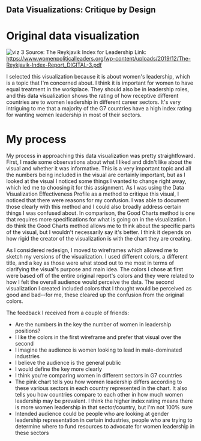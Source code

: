 ## Data Visualizations: Critique by Design

# Original data visualization

![viz 3](https://user-images.githubusercontent.com/78673644/108646789-fd5a7100-7484-11eb-94e3-e276ce733e5e.PNG) 
Source: The Reykjavik Index for Leadership
Link: https://www.womenpoliticalleaders.org/wp-content/uploads/2019/12/The-Reykjavik-Index-Report_DIGITAL-3.pdf 

I selected this visualization because it is about women's leadership, which is a topic that I'm concerned about. I think it is important for women to have equal treatment in the workplace. They should also be in leadership roles, and this data visualization shows the rating of how receptive different countries are to women leadership in different career sectors. It's very intriguing to me that a majority of the G7 countries have a high index rating for wanting women leadership in most of their sectors. 

# My process

My process in approaching this data visualization was pretty straightfoward. First, I made some observations about what I liked and didn't like about the visual and whether it was informative. This is a very important topic and all the numbers being included in the visual are certainly important, but as I looked at the visual I noticed some things I wanted to change right away, which led me to choosing it for this assignment. As I was using the Data Visualization Effectiveness Profile as a method to critique this visual, I noticed that there were reasons for my confusion. I was able to document those clearly with this method and I could also broadly address certain things I was confused about. In comparison, the Good Charts method is one that requires more specifications for what is going on in the visualization. I do think the Good Charts method allows me to think about the specific parts of the visual, but I wouldn't necessarily say it's better. I think it depends on how rigid the creator of the visualization is with the chart they are creating. 

As I considered redesign, I moved to wireframes which allowed me to sketch my versions of the visualization. I used different colors, a different title, and a key as those were what stood out to me most in terms of clarifying the visual's purpose and main idea. The colors I chose at first were based off of the entire original report's colors and they were related to how I felt the overall audience would perceive the data. The second visualization I created included colors that I thought would be perceived as good and bad--for me, these cleared up the confusion from the original colors. 









The feedback I received from a couple of friends:
- Are the numbers in the key the number of women in leadership positions?
- I like the colors in the first wireframe and prefer that visual over the second
- I imagine the audience is women looking to lead in male-dominated industries
- I believe the audience is the general public
- I would define the key more clearly
- I think you're comparing women in different sectors in G7 countries
- The pink chart tells you how women leadership differs according to these various sectors in each country represented in the chart. It also tells you how countries compare to each other in how much women leadership may be prevalent. I think the higher index rating means there is more women leadership in that sector/country, but I'm not 100% sure
-  Intended audience could be people who are looking at gender leadership representation in certain industries, people who are trying to determine where to fund resources to advocate for women leadership in these sectors


